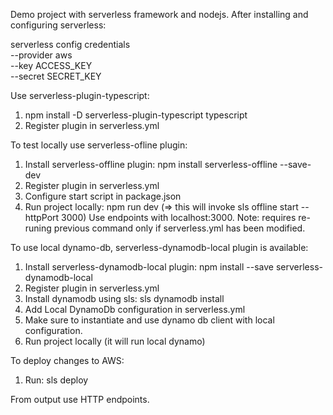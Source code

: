 Demo project with serverless framework and nodejs.
After installing and configuring serverless: 

serverless config credentials \
  --provider aws \
  --key ACCESS_KEY \
  --secret SECRET_KEY

Use serverless-plugin-typescript:
1. npm install -D serverless-plugin-typescript typescript
2. Register plugin in serverless.yml

To test locally use serverless-ofline plugin:
1. Install serverless-offline plugin: npm install serverless-offline --save-dev
2. Register plugin in serverless.yml
3. Configure start script in package.json
4. Run project locally: npm run dev (=> this will invoke sls offline start --httpPort 3000)
Use endpoints with localhost:3000.
Note: requires re-runing previous command only if serverless.yml has been modified.

To use local dynamo-db, serverless-dynamodb-local plugin is available:
1. Install serverless-dynamodb-local plugin: npm install --save serverless-dynamodb-local 
2. Register plugin in serverless.yml
3. Install dynamodb using sls: sls dynamodb install
4. Add Local DynamoDb configuration in serverless.yml
5. Make sure to instantiate and use dynamo db client with local configuration.
6. Run project locally (it will run local dynamo)

To deploy changes to AWS:
1. Run: sls deploy

From output use HTTP endpoints.
